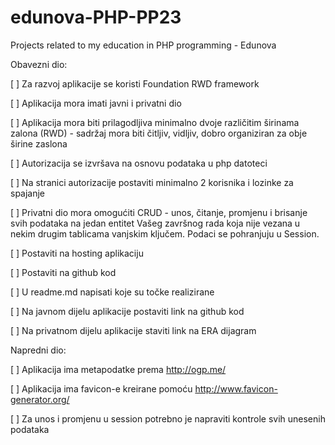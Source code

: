 # edunova-PHP-PP23
Projects related to my education in PHP programming - Edunova


Obavezni dio:



[ ] Za razvoj aplikacije se koristi Foundation RWD framework

[ ] Aplikacija mora imati javni i privatni dio

[ ] Aplikacija mora biti prilagodljiva minimalno dvoje različitim širinama zalona (RWD) - sadržaj mora biti čitljiv, vidljiv, dobro organiziran za obje širine zaslona

[ ] Autorizacija se izvršava na osnovu podataka u php datoteci

[ ] Na stranici autorizacije postaviti minimalno 2 korisnika i lozinke za spajanje

[ ] Privatni dio mora omogućiti CRUD - unos, čitanje, promjenu i brisanje svih podataka na jedan entitet Vašeg završnog rada koja nije vezana u nekim drugim tablicama vanjskim ključem. Podaci se pohranjuju u Session.

[ ] Postaviti na hosting aplikaciju

[ ] Postaviti na github kod

[ ] U readme.md napisati koje su točke realizirane

[ ] Na javnom dijelu aplikacije postaviti link na github kod

[ ] Na privatnom dijelu aplikacije staviti link na ERA dijagram

 

Napredni dio:

[ ] Aplikacija ima metapodatke prema http://ogp.me/

[ ] Aplikacija ima favicon-e kreirane pomoću http://www.favicon-generator.org/

[ ] Za unos i promjenu u session potrebno je napraviti kontrole svih unesenih podataka
